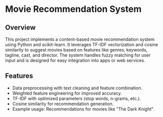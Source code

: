  # Movie Recommendation System

## Overview
This project implements a content-based movie recommendation system using Python and scikit-learn. It leverages TF-IDF vectorization and cosine similarity to suggest movies based on features like genres, keywords, tagline, cast, and director. The system handles fuzzy matching for user input and is designed for easy integration into apps or web services.

## Features
- Data preprocessing with text cleaning and feature combination.
- Weighted feature engineering for improved accuracy.
- TF-IDF with optimized parameters (stop words, n-grams, etc.).
- Cosine similarity for recommendation generation.
- Example usage: Recommendations for movies like "The Dark Knight".
